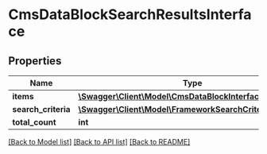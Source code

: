 # CmsDataBlockSearchResultsInterface

## Properties
Name | Type | Description | Notes
------------ | ------------- | ------------- | -------------
**items** | [**\Swagger\Client\Model\CmsDataBlockInterface[]**](CmsDataBlockInterface.md) | Blocks list. | 
**search_criteria** | [**\Swagger\Client\Model\FrameworkSearchCriteriaInterface**](FrameworkSearchCriteriaInterface.md) |  | 
**total_count** | **int** | Total count. | 

[[Back to Model list]](../README.md#documentation-for-models) [[Back to API list]](../README.md#documentation-for-api-endpoints) [[Back to README]](../README.md)


